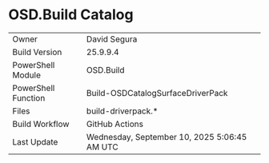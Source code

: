 ﻿# OSD.Build Catalog

| | |
|-|-|
| Owner | David Segura |
| Build Version | 25.9.9.4 |
| PowerShell Module | OSD.Build |
| PowerShell Function | Build-OSDCatalogSurfaceDriverPack |
| Files | build-driverpack.* |
| Build Workflow | GitHub Actions |
| Last Update | Wednesday, September 10, 2025 5:06:45 AM UTC |
